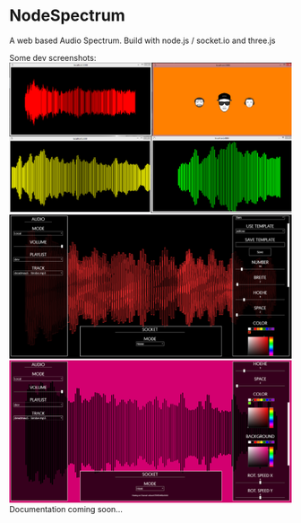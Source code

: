 # NodeSpectrum
A web based Audio Spectrum. Build with node.js / socket.io and three.js

Some dev screenshots:
![Dev Screenshot](/public/img/dev_screenshot.PNG)
![Dev Screenshot](/public/img/dev_screenshot_2.PNG)
![Dev Screenshot](/public/img/dev_screenshot_3.PNG)
Documentation coming soon...
